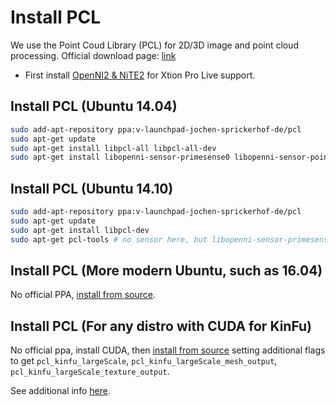 # Install PCL

We use the Point Coud Library (PCL) for 2D/3D image and point cloud processing. Official download page: [link](http://pointclouds.org/)

- First install [OpenNI2 & NiTE2](install_openni_nite.md) for Xtion Pro Live support.

## Install PCL (Ubuntu 14.04)

```bash
sudo add-apt-repository ppa:v-launchpad-jochen-sprickerhof-de/pcl
sudo apt-get update
sudo apt-get install libpcl-all libpcl-all-dev
sudo apt-get install libopenni-sensor-primesense0 libopenni-sensor-pointclouds0  # no pcl-tools here
```

## Install PCL (Ubuntu 14.10)

```bash
sudo add-apt-repository ppa:v-launchpad-jochen-sprickerhof-de/pcl
sudo apt-get update
sudo apt-get install libpcl-dev
sudo apt-get pcl-tools # no sensor here, but libopenni-sensor-primesense0 may be found elsewhere
```

## Install PCL (More modern Ubuntu, such as 16.04)

No official PPA, [install from source](http://pointclouds.org/documentation/tutorials/compiling_pcl_posix.php).

## Install PCL (For any distro with CUDA for KinFu)

No official ppa, install CUDA, then [install from source](http://pointclouds.org/documentation/tutorials/compiling_pcl_posix.php) setting additional flags to get `pcl_kinfu_largeScale`, `pcl_kinfu_largeScale_mesh_output`, `pcl_kinfu_largeScale_texture_output`.

See additional info [here](https://david-estevez.gitbooks.io/install-guides/content/01_pcl_cuda.html).
